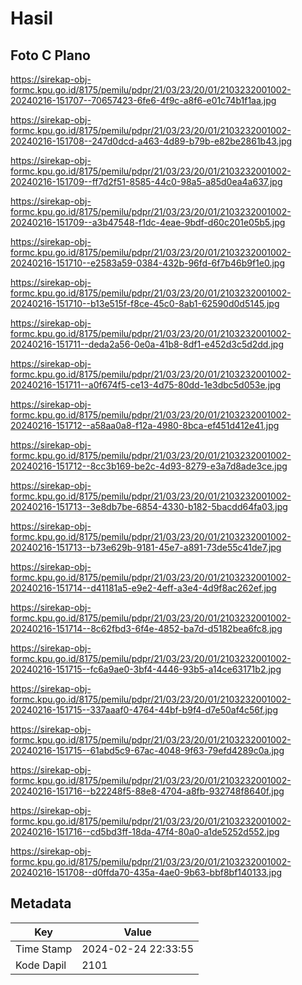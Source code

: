 # Hasil

## Foto C Plano

https://sirekap-obj-formc.kpu.go.id/8175/pemilu/pdpr/21/03/23/20/01/2103232001002-20240216-151707--70657423-6fe6-4f9c-a8f6-e01c74b1f1aa.jpg

https://sirekap-obj-formc.kpu.go.id/8175/pemilu/pdpr/21/03/23/20/01/2103232001002-20240216-151708--247d0dcd-a463-4d89-b79b-e82be2861b43.jpg

https://sirekap-obj-formc.kpu.go.id/8175/pemilu/pdpr/21/03/23/20/01/2103232001002-20240216-151709--ff7d2f51-8585-44c0-98a5-a85d0ea4a637.jpg

https://sirekap-obj-formc.kpu.go.id/8175/pemilu/pdpr/21/03/23/20/01/2103232001002-20240216-151709--a3b47548-f1dc-4eae-9bdf-d60c201e05b5.jpg

https://sirekap-obj-formc.kpu.go.id/8175/pemilu/pdpr/21/03/23/20/01/2103232001002-20240216-151710--e2583a59-0384-432b-96fd-6f7b46b9f1e0.jpg

https://sirekap-obj-formc.kpu.go.id/8175/pemilu/pdpr/21/03/23/20/01/2103232001002-20240216-151710--b13e515f-f8ce-45c0-8ab1-62590d0d5145.jpg

https://sirekap-obj-formc.kpu.go.id/8175/pemilu/pdpr/21/03/23/20/01/2103232001002-20240216-151711--deda2a56-0e0a-41b8-8df1-e452d3c5d2dd.jpg

https://sirekap-obj-formc.kpu.go.id/8175/pemilu/pdpr/21/03/23/20/01/2103232001002-20240216-151711--a0f674f5-ce13-4d75-80dd-1e3dbc5d053e.jpg

https://sirekap-obj-formc.kpu.go.id/8175/pemilu/pdpr/21/03/23/20/01/2103232001002-20240216-151712--a58aa0a8-f12a-4980-8bca-ef451d412e41.jpg

https://sirekap-obj-formc.kpu.go.id/8175/pemilu/pdpr/21/03/23/20/01/2103232001002-20240216-151712--8cc3b169-be2c-4d93-8279-e3a7d8ade3ce.jpg

https://sirekap-obj-formc.kpu.go.id/8175/pemilu/pdpr/21/03/23/20/01/2103232001002-20240216-151713--3e8db7be-6854-4330-b182-5bacdd64fa03.jpg

https://sirekap-obj-formc.kpu.go.id/8175/pemilu/pdpr/21/03/23/20/01/2103232001002-20240216-151713--b73e629b-9181-45e7-a891-73de55c41de7.jpg

https://sirekap-obj-formc.kpu.go.id/8175/pemilu/pdpr/21/03/23/20/01/2103232001002-20240216-151714--d41181a5-e9e2-4eff-a3e4-4d9f8ac262ef.jpg

https://sirekap-obj-formc.kpu.go.id/8175/pemilu/pdpr/21/03/23/20/01/2103232001002-20240216-151714--8c62fbd3-6f4e-4852-ba7d-d5182bea6fc8.jpg

https://sirekap-obj-formc.kpu.go.id/8175/pemilu/pdpr/21/03/23/20/01/2103232001002-20240216-151715--fc6a9ae0-3bf4-4446-93b5-a14ce63171b2.jpg

https://sirekap-obj-formc.kpu.go.id/8175/pemilu/pdpr/21/03/23/20/01/2103232001002-20240216-151715--337aaaf0-4764-44bf-b9f4-d7e50af4c56f.jpg

https://sirekap-obj-formc.kpu.go.id/8175/pemilu/pdpr/21/03/23/20/01/2103232001002-20240216-151715--61abd5c9-67ac-4048-9f63-79efd4289c0a.jpg

https://sirekap-obj-formc.kpu.go.id/8175/pemilu/pdpr/21/03/23/20/01/2103232001002-20240216-151716--b22248f5-88e8-4704-a8fb-932748f8640f.jpg

https://sirekap-obj-formc.kpu.go.id/8175/pemilu/pdpr/21/03/23/20/01/2103232001002-20240216-151716--cd5bd3ff-18da-47f4-80a0-a1de5252d552.jpg

https://sirekap-obj-formc.kpu.go.id/8175/pemilu/pdpr/21/03/23/20/01/2103232001002-20240216-151708--d0ffda70-435a-4ae0-9b63-bbf8bf140133.jpg


## Metadata

| Key        | Value               |
| ---------- | ------------------- |
| Time Stamp | 2024-02-24 22:33:55 |
| Kode Dapil | 2101                |



